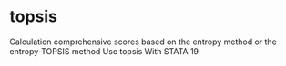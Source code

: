 # topsis
Calculation comprehensive scores based on the entropy method or the entropy-TOPSIS method Use topsis With STATA 19
